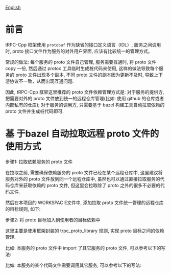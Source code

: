 [English](../en/proto_management.md)

# 前言

tRPC-Cpp 框架使用 `protobuf` 作为缺省的接口定义语言（IDL）, 服务之间调用时, proto 接口文件作为服务的对外用户界面, 应该有比较统一的管理方式。

常规的做法: 每个服务的 proto 文件自己管理, 服务需要互通时, 将 proto 文件 copy 一份, 然后通过 protoc 工具临时生成桩代码来使用, 这样的做法导致每个服务的 proto 文件出现多个副本, 不同 proto 文件的副本因为更新不及时, 导致上下游协议不一致，从而出现互通问题.

因此, tRPC-Cpp 框架这里推荐的 proto 文件依赖管理方式是: 对于服务的提供方, 把需要对外的 proto 文件放到统一的远程仓库管理(比如: 使用 github 的仓库或者内部私有的仓库); 对于服务的调用方, 只需要基于 bazel 构建工具自动拉取依赖的 proto 文件并生成桩代码即可.

# 基 于bazel 自动拉取远程 proto 文件的使用方式

步骤1: 拉取依赖服务的 proto 文件

在拉取之前, 需要确保依赖服务的 proto 文件已经在某个远程仓库中, 这里建议将服务对外的 proto 文件放到同一个远程仓库中, 虽然也可以通过直接拉取服务的代码仓库来获取依赖的 proto 文件, 但这里会拉取除了 proto 之外的很多不必要的代码文件.

然后在本项目的 WORKSPAC E文件中, 添加拉取 proto 文件统一管理的远程仓库的目标规则, 如下:

步骤2: 将 proto 目标加入到使用者的目标依赖中

这里主要是使用框架封装的 trpc_proto_library 规则, 实现 proto 目标之间的依赖管理.

比如: 本服务的 proto 文件中 import 了其它服务的 proto 文件, 可以参考以下的写法:

比如: 本服务的某个代码文件需要调用其它服务, 可以参考以下的写法:
